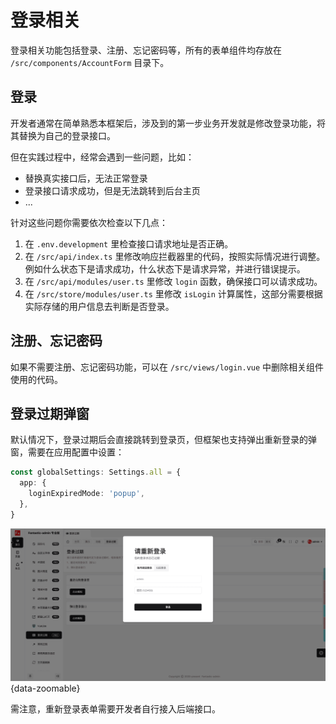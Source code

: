 # 登录相关

登录相关功能包括登录、注册、忘记密码等，所有的表单组件均存放在 `/src/components/AccountForm` 目录下。

## 登录

开发者通常在简单熟悉本框架后，涉及到的第一步业务开发就是修改登录功能，将其替换为自己的登录接口。

但在实践过程中，经常会遇到一些问题，比如：

- 替换真实接口后，无法正常登录
- 登录接口请求成功，但是无法跳转到后台主页
- ...

针对这些问题你需要依次检查以下几点：

1. 在 `.env.development` 里检查接口请求地址是否正确。
2. 在 `/src/api/index.ts` 里修改响应拦截器里的代码，按照实际情况进行调整。例如什么状态下是请求成功，什么状态下是请求异常，并进行错误提示。
3. 在 `/src/api/modules/user.ts` 里修改 `login` 函数，确保接口可以请求成功。
4. 在 `/src/store/modules/user.ts` 里修改 `isLogin` 计算属性，这部分需要根据实际存储的用户信息去判断是否登录。

## 注册、忘记密码

如果不需要注册、忘记密码功能，可以在 `/src/views/login.vue` 中删除相关组件使用的代码。

## 登录过期弹窗 <Badge type="pro" text="专业版" />

默认情况下，登录过期后会直接跳转到登录页，但框架也支持弹出重新登录的弹窗，需要在应用配置中设置：

```ts {2-4}
const globalSettings: Settings.all = {
  app: {
    loginExpiredMode: 'popup',
  },
}
```

![](/login-expired.png){data-zoomable}

需注意，重新登录表单需要开发者自行接入后端接口。
